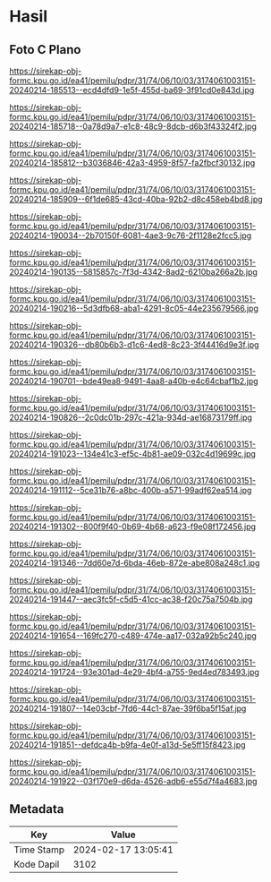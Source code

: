 # Hasil

## Foto C Plano

https://sirekap-obj-formc.kpu.go.id/ea41/pemilu/pdpr/31/74/06/10/03/3174061003151-20240214-185513--ecd4dfd9-1e5f-455d-ba69-3f91cd0e843d.jpg

https://sirekap-obj-formc.kpu.go.id/ea41/pemilu/pdpr/31/74/06/10/03/3174061003151-20240214-185718--0a78d9a7-e1c8-48c9-8dcb-d6b3f43324f2.jpg

https://sirekap-obj-formc.kpu.go.id/ea41/pemilu/pdpr/31/74/06/10/03/3174061003151-20240214-185812--b3036846-42a3-4959-8f57-fa2fbcf30132.jpg

https://sirekap-obj-formc.kpu.go.id/ea41/pemilu/pdpr/31/74/06/10/03/3174061003151-20240214-185909--6f1de685-43cd-40ba-92b2-d8c458eb4bd8.jpg

https://sirekap-obj-formc.kpu.go.id/ea41/pemilu/pdpr/31/74/06/10/03/3174061003151-20240214-190034--2b70150f-6081-4ae3-9c76-2f1128e2fcc5.jpg

https://sirekap-obj-formc.kpu.go.id/ea41/pemilu/pdpr/31/74/06/10/03/3174061003151-20240214-190135--5815857c-7f3d-4342-8ad2-6210ba266a2b.jpg

https://sirekap-obj-formc.kpu.go.id/ea41/pemilu/pdpr/31/74/06/10/03/3174061003151-20240214-190216--5d3dfb68-aba1-4291-8c05-44e235679566.jpg

https://sirekap-obj-formc.kpu.go.id/ea41/pemilu/pdpr/31/74/06/10/03/3174061003151-20240214-190326--db80b6b3-d1c6-4ed8-8c23-3f44416d9e3f.jpg

https://sirekap-obj-formc.kpu.go.id/ea41/pemilu/pdpr/31/74/06/10/03/3174061003151-20240214-190701--bde49ea8-9491-4aa8-a40b-e4c64cbaf1b2.jpg

https://sirekap-obj-formc.kpu.go.id/ea41/pemilu/pdpr/31/74/06/10/03/3174061003151-20240214-190826--2c0dc01b-297c-421a-934d-ae16873179ff.jpg

https://sirekap-obj-formc.kpu.go.id/ea41/pemilu/pdpr/31/74/06/10/03/3174061003151-20240214-191023--134e41c3-ef5c-4b81-ae09-032c4d19699c.jpg

https://sirekap-obj-formc.kpu.go.id/ea41/pemilu/pdpr/31/74/06/10/03/3174061003151-20240214-191112--5ce31b76-a8bc-400b-a571-99adf62ea514.jpg

https://sirekap-obj-formc.kpu.go.id/ea41/pemilu/pdpr/31/74/06/10/03/3174061003151-20240214-191302--800f9f40-0b69-4b68-a623-f9e08f172456.jpg

https://sirekap-obj-formc.kpu.go.id/ea41/pemilu/pdpr/31/74/06/10/03/3174061003151-20240214-191346--7dd60e7d-6bda-46eb-872e-abe808a248c1.jpg

https://sirekap-obj-formc.kpu.go.id/ea41/pemilu/pdpr/31/74/06/10/03/3174061003151-20240214-191447--aec3fc5f-c5d5-41cc-ac38-f20c75a7504b.jpg

https://sirekap-obj-formc.kpu.go.id/ea41/pemilu/pdpr/31/74/06/10/03/3174061003151-20240214-191654--169fc270-c489-474e-aa17-032a92b5c240.jpg

https://sirekap-obj-formc.kpu.go.id/ea41/pemilu/pdpr/31/74/06/10/03/3174061003151-20240214-191724--93e301ad-4e29-4bf4-a755-9ed4ed783493.jpg

https://sirekap-obj-formc.kpu.go.id/ea41/pemilu/pdpr/31/74/06/10/03/3174061003151-20240214-191807--14e03cbf-7fd6-44c1-87ae-39f6ba5f15af.jpg

https://sirekap-obj-formc.kpu.go.id/ea41/pemilu/pdpr/31/74/06/10/03/3174061003151-20240214-191851--defdca4b-b9fa-4e0f-a13d-5e5ff15f8423.jpg

https://sirekap-obj-formc.kpu.go.id/ea41/pemilu/pdpr/31/74/06/10/03/3174061003151-20240214-191922--03f170e9-d6da-4526-adb6-e55d7f4a4683.jpg


## Metadata

| Key        | Value               |
| ---------- | ------------------- |
| Time Stamp | 2024-02-17 13:05:41 |
| Kode Dapil | 3102                |



